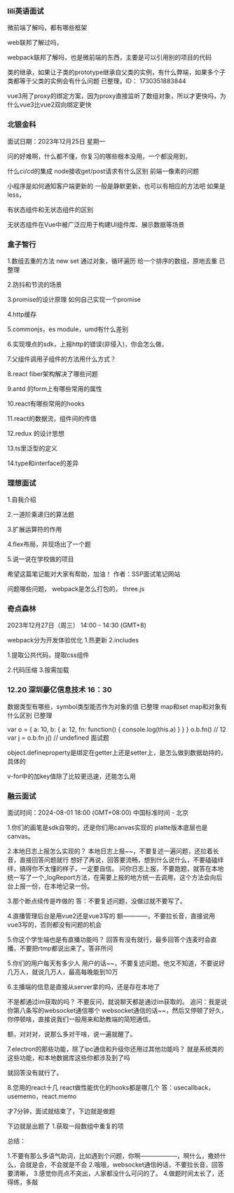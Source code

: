 
### lili英语面试
微前端了解吗，都有哪些框架

web联邦了解过吗，

webpack联邦了解吗，也是微前端的东西，主要是可以引用别的项目的代码

类的继承，如果让子类的prototype继承自父类的实例，有什么弊端，如果多个子类都等于父类的实例会有什么问题
已整理，ID： 1730351883844

vue3用了proxy的绑定方案，因为proxy直接监听了数组对象，所以才更快吗，为什么vue3比vue2双向绑定更快



### 北银金科
面试日期：2023年12月25日 星期一

问的好难啊，什么都不懂，你复习的哪些根本没用，一个都没用到，

什么ci/cd的集成
node接收get/post请求有什么区别
前端一像素的问题

小程序是如何通知客户端更新的
一般是静默更新，也可以有相应的方法吧
如果是less，

有状态组件和无状态组件的区别

无状态组件在Vue中被广泛应用于构建UI组件库、展示数据等场景



### 盒子智行
1.数组去重的方法
new set  通过对象，循环遍历
给一个排序的数组，原地去重
已整理

2.防抖和节流的场景

3.promise的设计原理
如何自己实现一个promise

4.http缓存

5.commonjs，es module，umd有什么差别

6.实现埋点的sdk，上报http的错误(非侵入)，你会怎么做，

7.父组件调用子组件的方法用什么方式？

8.react fiber架构解决了哪些问题

9.antd 的form上有哪些常用的属性

10.react有哪些常用的hooks

11.react的数据流，组件间的传值

12.redux 的设计思想

13.ts里泛型的定义

14.type和interface的差异


### 理想面试
1.自我介绍

2.一道阶乘递归的算法题

3.扩展运算符的作用

4.flex布局，并现场出了一个题

5.说一说在学校做的项目

希望这篇笔记能对大家有帮助，加油！ 作者：SSP面试笔记网站 

问题哪些问题，
webpack是怎么打包的，
three.js

### 奇点森林
2023年12月27日（周三） 14:00 - 14:30 (GMT+8)


webpack分为开发体验优化
1.热更新
2.includes

1.提取公共代码，提取css组件

2.代码压缩
3.按需加载


### 12.20 深圳豪亿信息技术 16：30
数据类型有哪些，symbol类型能否作为对象的值 已整理
map和set
map和对象有什么区别 已整理

var o = {
  a: 10,
  b: {
    a: 12,
    fn: function() {
      console.log(this.a)
    }
  }
}
o.b.fn() // 12
var j = o.b.fn
j() // undefined
面试题

object.defineproperty是绑定在getter上还是setter上，是怎么做到数据劫持的，具体的

v-for中的加key值除了比较更迅速，还能怎么用



### 融云面试
面试时间：2024-08-01 18:00 (GMT+08:00) 中国标准时间 - 北京 



1.你们的画笔是sdk自带的，还是你们用canvas实现的
 platte版本底层也是canvas。 

2.本地日志上报怎么实现的？
本地日志上报~~，不要复述一遍问题，还拉着长音，直接回答问题就行
想好了再说，回答要流畅，想到什么说什么，不要磕磕绊绊，搞得你不太懂的样子，一定要自信。
问你日志上报，不要跑题，就答在本地统一写了一个_logReport方法，在需要上报的地方统一去调用，这个方法会向后台上报一份，在本地记录一份。

 3.那个断点续传是咋做的
答：不要复述问题，没做过就不要写了。
  
4.直播管理后台是用vue2还是vue3写的
额————，不要拉长音，直接说用vue3写的，否则都没有问题的机会

5.你这个学生端也是有直播功能吗？
回答有没有就行，最多回答个连麦时会直播，不要把rtmp都说出来了。答非所问

 5.你们的用户每天有多少人
用户的话~~，不要复述问题。他又不知道，不要说好几万人，就说几万人，最高每晚能到10万


 6.主播端的信息是直接从server拿的吗，还是存在本地了

不是都通过im获取的吗？
不要反问，就说聊天都是通过im获取的。
追问：我是说你第八条写的websocket通信哪个
websocket通信的话~~，然后又停顿了好久，你停顿啥，直接说我们一般用来和助教端的简短通信。

额，对对对，说那么多对干啥，说一遍就醒了。

7.electron的那些功能，除了ipc通信和升级你还用过其他功能吗？
就是系统类的这些功能，和本地数据库这些你都涉及到了吗

就回答没有就行了。

8.您用的react十几
react做性能优化的hooks都是哪几个
答：usecallback，usememo，react.memo

才7分钟，面试就结束了，下边就是做题


下边就是出题了
1.获取一段数组中重复的项


  总结：

1.不要有那么多语气助词，比如遇到个问题，你啊——————，啊什么，撒娇什么，会就是会，不会就是不会
2.哦哦，websocket通信~~的~~话，不要拉长音，回答要清晰，
3.感觉你亮点不突出，人家都没什么可问的了。
4.做题时间太长了，还得练，多敲
